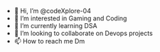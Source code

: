 - 👋 Hi, I’m @codeXplore-04
- 👀 I’m interested in Gaming and Coding
- 🌱 I’m currently learning DSA
- 💞️ I’m looking to collaborate on Devops projects
- 📫 How to reach me Dm

<!---
BT-Bhai/BT-Bhai is a ✨ special ✨ repository because its `README.md` (this file) appears on your GitHub profile.
You can click the Preview link to take a look at your changes.
--->
